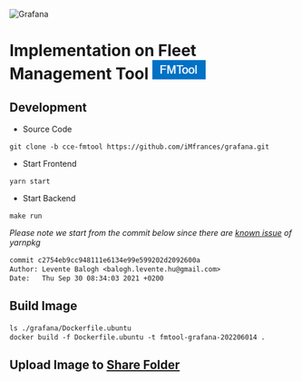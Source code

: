 ![Grafana](docs/logo-horizontal.png)

# Implementation on Fleet Management Tool ![FMTool Grafana](docs/fmtool.png)

## Development

- Source Code

```
git clone -b cce-fmtool https://github.com/iMfrances/grafana.git
```

- Start Frontend

```
yarn start
```

- Start Backend

```
make run
```

_Please note we start from the commit below since there are [known issue](https://github.com/nodejs/corepack/pull/69) of yarnpkg_

```
commit c2754eb9cc948111e6134e99e599202d2092600a
Author: Levente Balogh <balogh.levente.hu@gmail.com>
Date:   Thu Sep 30 08:34:03 2021 +0200
```

## Build Image

```
ls ./grafana/Dockerfile.ubuntu
docker build -f Dockerfile.ubuntu -t fmtool-grafana-202206014 .
```

## Upload Image to [Share Folder](https://intel.sharepoint.com/:f:/r/sites/ChinaCloudEngineeringTeam/Shared%20Documents/CCE%20Fleet%20Management%20and%20Sustain/FM%20Tool/Dockers%20Registry/Grafana?csf=1&web=1&e=8Q8cto)
